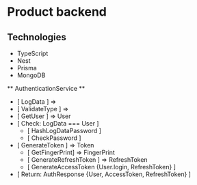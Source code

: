 # Product backend

## Technologies

- TypeScript
- Nest
- Prisma
- MongoDB

** AuthenticationService **

- [ LogData ] =>
- [ ValidateType ] =>
- [ GetUser ] => User
- [ Check: LogData === User ]
    - [ HashLogDataPassword ]
    - [ CheckPassword ]
- [ GenerateToken ] => Token
    - [ GetFingerPrint] => FingerPrint
    - [ GenerateRefreshToken ] => RefreshToken
    - [ GenerateAccessToken {User.login, RefreshToken} ]
- [ Return: AuthResponse {User, AccessToken, RefreshToken} ]